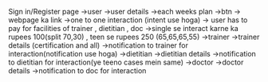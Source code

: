 Sign in/Register page
	->user
		->user details
			->each weeks plan ->btn -> webpage ka link 
			->one to one interaction (intent use hoga)
			-> user has to pay for facilities of trainer , dietitian , doc
				->single se interact karne ka rupees 100(split 70,30) , teen se rupees 250 (65,65,65,55)
	->trainer
		->trainer details (certification and all)
			->notification to trainer for interaction(notification use hoga)
	->dietitian 
		->dietitian details 
			->notification to dietitian for interaction(ye teeno cases mein same)
	->doctor 
		->doctor details 
			->notification to doc for interaction 
